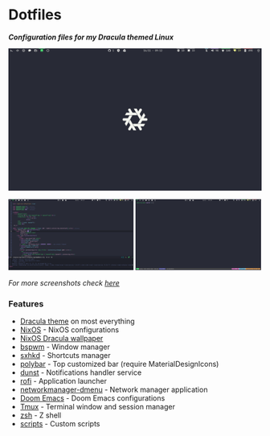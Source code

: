 # Dotfiles
_**Configuration files for my Dracula themed Linux**_

![](screenshots/empty-window.png)

<img width="49.5%" src="screenshots/emacs.png"/> <img width="49.5%" src="screenshots/terminal.png"/>

_For more screenshots check [here](screenshots)_

### Features

- [Dracula theme](https://draculatheme.com) on most everything
- [NixOS](https://nixos.org/) - NixOS configurations
- [NixOS Dracula wallpaper](background.jpg)
- [bspwm](https://github.com/baskerville/bspwm) - Window manager
- [sxhkd](https://github.com/baskerville/sxhkd) - Shortcuts manager
- [polybar](https://github.com/polybar/polybar) - Top customized bar (require MaterialDesignIcons)
- [dunst](https://github.com/dunst-project/dunst) - Notifications handler service
- [rofi](https://github.com/davatorium/rofi) - Application launcher
- [networkmanager-dmenu](https://github.com/firecat53/networkmanager-dmenu) - Network manager application 
- [Doom Emacs](https://github.com/hlissner/doom-emacs) - Doom Emacs configurations 
- [Tmux](https://github.com/tmux/tmux/wiki) - Terminal window and session manager
- [zsh](https://ohmyz.sh/) - Z shell
- [scripts](scripts) - Custom scripts

